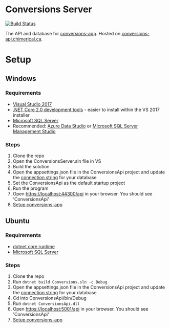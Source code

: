 # Conversions Server

[![Build Status](https://dev.azure.com/chimerical/Conversions/_apis/build/status/ConversionsServer)](https://dev.azure.com/chimerical/Conversions/_build/latest?definitionId=2)

The API and database for [conversions-app](https://github.com/blake-mealey/conversions-app). Hosted on [conversions-api.chimerical.ca](https://conversions-api.chimerical.ca/api).

# Setup

## Windows

### Requirements

- [Visual Studio 2017](https://visualstudio.microsoft.com/downloads/)
- [.NET Core 2.0 development tools](https://www.microsoft.com/net/download/visual-studio-sdks) - easier to install within the VS 2017 installer
- [Microsoft SQL Server](https://www.microsoft.com/en-us/sql-server/sql-server-editions-express)
- Recommended: [Azure Data Studio](https://docs.microsoft.com/en-us/sql/azure-data-studio/download?view=sql-server-2017) or [Microsoft SQL Server Management Studio](https://docs.microsoft.com/en-us/sql/ssms/download-sql-server-management-studio-ssms?view=sql-server-2017)

### Steps

1. Clone the repo
2. Open the ConversionsServer.sln file in VS
3. Build the solution
4. Open the appsettings.json file in the ConversionsApi project and update the [connection string](https://www.connectionstrings.com/sql-server/) for your database
5. Set the ConversionsApi as the default startup project
6. Run the program
7. Open [https://localhost:44300/api](https://localhost:44300/api) in your browser. You should see 'ConversionsApi'
8. [Setup conversions-app](https://github.com/blake-mealey/conversions-app#setup)

## Ubuntu

### Requirements

- [dotnet core runtime](https://www.microsoft.com/net/download/linux-package-manager/ubuntu16-04/sdk-current)
- [Microsoft SQL Server](https://docs.microsoft.com/en-us/sql/linux/quickstart-install-connect-ubuntu?view=sql-server-2017)

### Steps

1. Clone the repo
2. Run `dotnet build Conversions.sln -c Debug`
3. Open the appsettings.json file in the ConversionsApi project and update the [connection string](https://www.connectionstrings.com/sql-server/) for your database
4. Cd into ConversionsApi/bin/Debug
5. Run `dotnet ConversionsApi.dll`
6. Open [https://localhost:5001/api](https://localhost:5001/api) in your browser. You should see 'ConversionsApi'
7. [Setup conversions-app](https://github.com/blake-mealey/conversions-app#setup)

